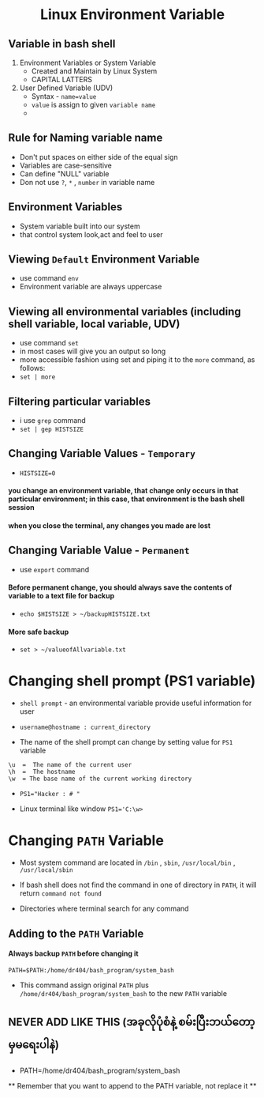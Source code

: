 <h1 align="center">Linux Environment Variable</h1>

## Variable in bash shell

1. Environment Variables or System Variable
	- Created and Maintain by Linux System
	- CAPITAL LATTERS
2. User Defined Variable (UDV)
	- Syntax - `name=value`
	- `value` is assign to given `variable name`
	- 


## Rule for Naming variable name
- Don't put spaces on either side of the equal sign 
- Variables are case-sensitive
- Can define "NULL" variable
- Don not use `?`, `*` , `number` in variable name




## Environment Variables

- System variable built into our system
- that control system look,act and feel to user


## Viewing `Default` Environment Variable


- use command `env`
- Environment variable are always uppercase


## Viewing all environmental variables (including shell variable, local variable, UDV)

- use command `set`
- in most cases will give you an output so long 
- more accessible fashion using set and piping it to the `more` command, as follows:
- `set | more`

## Filtering particular variables

- i use `grep` command
- `set | gep HISTSIZE`


## Changing Variable Values - `Temporary`

- `HISTSIZE=0`

#### you change an environment variable, that change only occurs in that particular environment; in this case, that environment is the bash shell session

#### when you close the terminal, any changes you made are lost

## Changing Variable Value - `Permanent`

- use `export` command

#### Before permanent change, you should always save the contents of variable to a text file for backup

- `echo $HISTSIZE > ~/backupHISTSIZE.txt`

#### More safe backup

- `set > ~/valueofAllvariable.txt`





# Changing shell prompt (PS1 variable)

- `shell prompt` - an environmental variable provide useful information for user

-  `username@hostname : current_directory`

- The name of the shell prompt can change by setting value for `PS1` variable

```
\u  =  The name of the current user
\h  =  The hostname
\w  = The base name of the current working directory
```

- `PS1="Hacker : # "`

- Linux terminal like window
	`PS1='C:\w> `


# Changing `PATH` Variable

- Most system command are located in `/bin` , `sbin`, `/usr/local/bin` , `/usr/local/sbin`
- If bash shell does not find the command in one of directory in `PATH`, it will return `command not found`

- Directories where terminal search for any command


## Adding to the `PATH` Variable

#### Always backup `PATH` before changing it

`PATH=$PATH:/home/dr404/bash_program/system_bash`

- This command assign original `PATH` plus `/home/dr404/bash_program/system_bash` to the new `PATH` variable


## NEVER ADD LIKE THIS (အခုလိုပုံစံနဲ့ စမ်းပြီးဘယ်တော့မှမရေးပါနဲ)

- PATH=/home/dr404/bash_program/system_bash

** Remember that you want to append to the PATH variable, not replace it ** 

